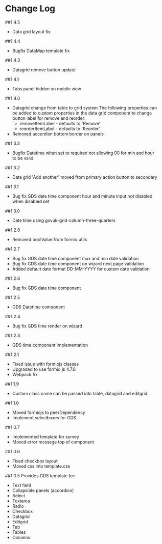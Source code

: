 # Change Log
##1.4.5
- Data grid layout fix

##1.4.4
- Bugfix DataMap template fix

##1.4.3
- Datagrid remove button update

##1.4.1
- Tabs panel hidden on mobile view

##1.4.0
- Datagrid change from table to grid system
  The following properties can be added to custom properties in the data grid component to change button label for remove and reorder:
  - removeItemLabel - defaults to 'Remove'
  - reorderItemLabel - defaults to 'Reorder'
- Removed accordion bottom border on panels

##1.3.3
- Bugfix Datetime when set to required not allowing 00 for min and hour to be valid

##1.3.2
- Data grid 'Add another' moved from primary action button to secondary

##1.3.1
- Bug fix GDS date time component hour and minute input not disabled when disabled set

##1.3.0
- Date time using govuk-grid-column-three-quarters

##1.2.8
- Removed boolValue from formio utils

##1.2.7
- Bug fix GDS date time component max and min date validation
- Bug fix GDS date time component on wizard next page validation
- Added default date format DD-MM-YYYY for custom date validation

##1.2.6
- Bug fix GDS date time component

##1.2.5
- GDS Datetime component

##1.2.4
- Bug fix GDS time render on wizard

##1.2.3
- GDS time component implementation

##1.2.1
- Fixed issue with formiojs classes
- Upgraded to use formio js 4.7.8
- Webpack fix

##1.1.9
- Custom class name can be passed into table, datagrid and editgrid

##1.1.0
- Moved formiojs to peerDependency
- Implement selectboxes for GDS

##1.0.7
- Implemented template for survey
- Moved error message top of component

##1.0.6
- Fixed checkbox layout
- Moved css into template.css

##1.0.5
Provides GDS template for:
* Text field
* Collapsible panels (accordion)
* Select
* Textarea
* Radio
* Checkbox
* Datagrid
* Editgrid
* Tab
* Tables
* Columns
